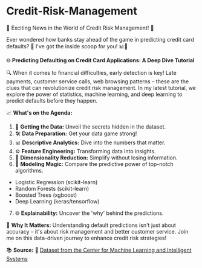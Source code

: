 # Credit-Risk-Management


🚀 Exciting News in the World of Credit Risk Management! 🚀

Ever wondered how banks stay ahead of the game in predicting credit card defaults? 🤔 I've got the inside scoop for you! 📊🤖

🌐 **Predicting Defaulting on Credit Card Applications: A Deep Dive Tutorial**

🔍 When it comes to financial difficulties, early detection is key! Late payments, customer service calls, web browsing patterns – these are the clues that can revolutionize credit risk management. In my latest tutorial, we explore the power of statistics, machine learning, and deep learning to predict defaults before they happen.

📈 **What's on the Agenda:**
1. 🎯 **Getting the Data:** Unveil the secrets hidden in the dataset.
2. 🛠️ **Data Preparation:** Get your data game strong!
3. 📊 **Descriptive Analytics:** Dive into the numbers that matter.
4. ⚙️ **Feature Engineering:** Transforming data into insights.
5. 🔄 **Dimensionality Reduction:** Simplify without losing information.
6. 🤖 **Modeling Magic:** Compare the predictive power of top-notch algorithms.
  - Logistic Regression (scikit-learn)
  - Random Forests (scikit-learn)
  - Boosted Trees (xgboost)
  - Deep Learning (keras/tensorflow)
7. 🌐 **Explainability:** Uncover the 'why' behind the predictions.

🌟 **Why It Matters:**
Understanding default predictions isn't just about accuracy – it's about risk management and better customer service. Join me on this data-driven journey to enhance credit risk strategies!

📚 **Source:**
🔗 [Dataset from the Center for Machine Learning and Intelligent Systems](https://lnkd.in/dizsRu4y)
